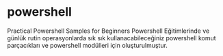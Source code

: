 # powershell
Practical Powershell Samples for Beginners
Powershell Eğitimlerinde ve günlük rutin operasyonlarda sık sık kullanacabileceğiniz powershell komut parçacıkları ve powershell modülleri için oluşturulmuştur. 
